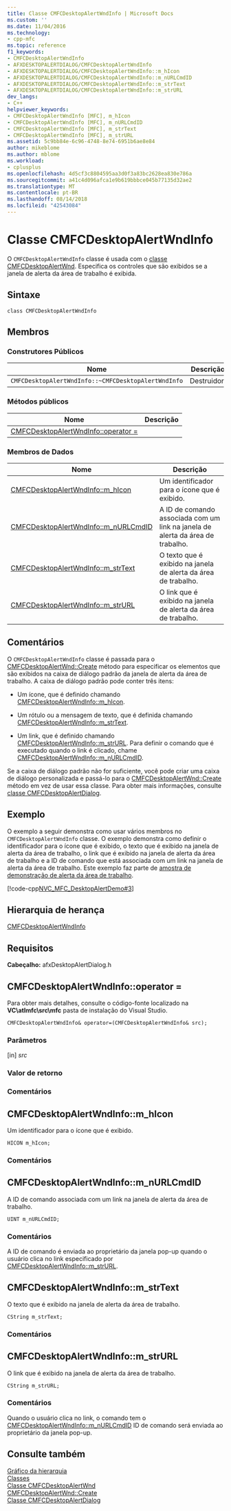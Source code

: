 ```yaml
---
title: Classe CMFCDesktopAlertWndInfo | Microsoft Docs
ms.custom: ''
ms.date: 11/04/2016
ms.technology:
- cpp-mfc
ms.topic: reference
f1_keywords:
- CMFCDesktopAlertWndInfo
- AFXDESKTOPALERTDIALOG/CMFCDesktopAlertWndInfo
- AFXDESKTOPALERTDIALOG/CMFCDesktopAlertWndInfo::m_hIcon
- AFXDESKTOPALERTDIALOG/CMFCDesktopAlertWndInfo::m_nURLCmdID
- AFXDESKTOPALERTDIALOG/CMFCDesktopAlertWndInfo::m_strText
- AFXDESKTOPALERTDIALOG/CMFCDesktopAlertWndInfo::m_strURL
dev_langs:
- C++
helpviewer_keywords:
- CMFCDesktopAlertWndInfo [MFC], m_hIcon
- CMFCDesktopAlertWndInfo [MFC], m_nURLCmdID
- CMFCDesktopAlertWndInfo [MFC], m_strText
- CMFCDesktopAlertWndInfo [MFC], m_strURL
ms.assetid: 5c9bb84e-6c96-4748-8e74-6951b6ae8e84
author: mikeblome
ms.author: mblome
ms.workload:
- cplusplus
ms.openlocfilehash: 4d5cf3c8804595aa3d0f3a83bc2628ea830e786a
ms.sourcegitcommit: a41c4d096afca1e9b619bbbce045b77135d32ae2
ms.translationtype: MT
ms.contentlocale: pt-BR
ms.lasthandoff: 08/14/2018
ms.locfileid: "42543084"
---
```

# <a name="cmfcdesktopalertwndinfo-class"></a>Classe CMFCDesktopAlertWndInfo
O `CMFCDesktopAlertWndInfo` classe é usada com o [classe CMFCDesktopAlertWnd](../../mfc/reference/cmfcdesktopalertwnd-class.md). Especifica os controles que são exibidos se a janela de alerta da área de trabalho é exibida.  
  
## <a name="syntax"></a>Sintaxe  
  
```  
class CMFCDesktopAlertWndInfo  
```  
  
## <a name="members"></a>Membros  
  
### <a name="public-constructors"></a>Construtores Públicos  
  
|Nome|Descrição|  
|----------|-----------------|  
|`CMFCDesktopAlertWndInfo::~CMFCDesktopAlertWndInfo`|Destruidor.|  
  
### <a name="public-methods"></a>Métodos públicos  
  
|Nome|Descrição|  
|----------|-----------------|  
|[CMFCDesktopAlertWndInfo::operator =](#operator_eq)||  
  
### <a name="data-members"></a>Membros de Dados  
  
|Nome|Descrição|  
|----------|-----------------|  
|[CMFCDesktopAlertWndInfo::m_hIcon](#m_hicon)|Um identificador para o ícone que é exibido.|  
|[CMFCDesktopAlertWndInfo::m_nURLCmdID](#m_nurlcmdid)|A ID de comando associada com um link na janela de alerta da área de trabalho.|  
|[CMFCDesktopAlertWndInfo::m_strText](#m_strtext)|O texto que é exibido na janela de alerta da área de trabalho.|  
|[CMFCDesktopAlertWndInfo::m_strURL](#m_strurl)|O link que é exibido na janela de alerta da área de trabalho.|  
  
## <a name="remarks"></a>Comentários  
 O `CMFCDesktopAlertWndInfo` classe é passada para o [CMFCDesktopAlertWnd::Create](../../mfc/reference/cmfcdesktopalertwnd-class.md#create) método para especificar os elementos que são exibidos na caixa de diálogo padrão da janela de alerta da área de trabalho. A caixa de diálogo padrão pode conter três itens:  
  
-   Um ícone, que é definido chamando [CMFCDesktopAlertWndInfo::m_hIcon](#m_hicon).  
  
-   Um rótulo ou a mensagem de texto, que é definida chamando [CMFCDesktopAlertWndInfo::m_strText](#m_strtext).  
  
-   Um link, que é definido chamando [CMFCDesktopAlertWndInfo::m_strURL](#m_strurl). Para definir o comando que é executado quando o link é clicado, chame [CMFCDesktopAlertWndInfo::m_nURLCmdID](#m_nurlcmdid).  
  
 Se a caixa de diálogo padrão não for suficiente, você pode criar uma caixa de diálogo personalizada e passá-lo para o [CMFCDesktopAlertWnd::Create](../../mfc/reference/cmfcdesktopalertwnd-class.md#create) método em vez de usar essa classe. Para obter mais informações, consulte [classe CMFCDesktopAlertDialog](../../mfc/reference/cmfcdesktopalertdialog-class.md).  
  
## <a name="example"></a>Exemplo  
 O exemplo a seguir demonstra como usar vários membros no `CMFCDesktopAlertWndInfo` classe. O exemplo demonstra como definir o identificador para o ícone que é exibido, o texto que é exibido na janela de alerta da área de trabalho, o link que é exibido na janela de alerta da área de trabalho e a ID de comando que está associada com um link na janela de alerta da área de trabalho. Este exemplo faz parte de [amostra de demonstração de alerta da área de trabalho](../../visual-cpp-samples.md).  
  
 [!code-cpp[NVC_MFC_DesktopAlertDemo#3](../../mfc/reference/codesnippet/cpp/cmfcdesktopalertwndinfo-class_1.cpp)]  
  
## <a name="inheritance-hierarchy"></a>Hierarquia de herança  
 [CMFCDesktopAlertWndInfo](../../mfc/reference/cmfcdesktopalertwndinfo-class.md)  
  
## <a name="requirements"></a>Requisitos  
 **Cabeçalho:** afxDesktopAlertDialog.h  
  
##  <a name="operator_eq"></a>  CMFCDesktopAlertWndInfo::operator =  
 Para obter mais detalhes, consulte o código-fonte localizado na **VC\\atlmfc\\src\\mfc** pasta de instalação do Visual Studio.  
  
```  
CMFCDesktopAlertWndInfo& operator=(CMFCDesktopAlertWndInfo& src);
```  
  
### <a name="parameters"></a>Parâmetros  
 [in] *src*  
  
### <a name="return-value"></a>Valor de retorno  
  
### <a name="remarks"></a>Comentários  
  
##  <a name="m_hicon"></a>  CMFCDesktopAlertWndInfo::m_hIcon  
 Um identificador para o ícone que é exibido.  
  
```  
HICON m_hIcon;  
```  
  
### <a name="remarks"></a>Comentários  
  
##  <a name="m_nurlcmdid"></a>  CMFCDesktopAlertWndInfo::m_nURLCmdID  
 A ID de comando associada com um link na janela de alerta da área de trabalho.  
  
```  
UINT m_nURLCmdID;  
```  
  
### <a name="remarks"></a>Comentários  
 A ID de comando é enviada ao proprietário da janela pop-up quando o usuário clica no link especificado por [CMFCDesktopAlertWndInfo::m_strURL](#m_strurl).  
  
##  <a name="m_strtext"></a>  CMFCDesktopAlertWndInfo::m_strText  
 O texto que é exibido na janela de alerta da área de trabalho.  
  
```  
CString m_strText;  
```  
  
### <a name="remarks"></a>Comentários  
  
##  <a name="m_strurl"></a>  CMFCDesktopAlertWndInfo::m_strURL  
 O link que é exibido na janela de alerta da área de trabalho.  
  
```  
CString m_strURL;  
```  
  
### <a name="remarks"></a>Comentários  
 Quando o usuário clica no link, o comando tem o [CMFCDesktopAlertWndInfo::m_nURLCmdID](#m_nurlcmdid) ID de comando será enviada ao proprietário da janela pop-up.  
  
## <a name="see-also"></a>Consulte também  
 [Gráfico da hierarquia](../../mfc/hierarchy-chart.md)   
 [Classes](../../mfc/reference/mfc-classes.md)   
 [Classe CMFCDesktopAlertWnd](../../mfc/reference/cmfcdesktopalertwnd-class.md)   
 [CMFCDesktopAlertWnd::Create](../../mfc/reference/cmfcdesktopalertwnd-class.md#create)   
 [Classe CMFCDesktopAlertDialog](../../mfc/reference/cmfcdesktopalertdialog-class.md)

